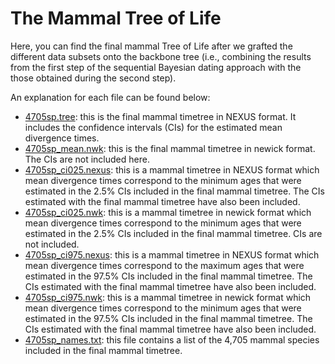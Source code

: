 # The Mammal Tree of Life 
Here, you can find the final mammal Tree of Life after we grafted the different 
data subsets onto the backbone tree (i.e., combining the results from the first step 
of the sequential Bayesian dating approach with the those obtained during the 
second step).

An explanation for each file can be found below:   

  * [4705sp.tree](): this is the final mammal timetree in NEXUS format. It includes the confidence intervals (CIs) for the
  estimated mean divergence times.   
  * [4705sp_mean.nwk](): this is the final mammal timetree in newick format. The CIs are not included here.     
  * [4705sp_ci025.nexus](): this is a mammal timetree in NEXUS format which mean divergence times correspond to the minimum
  ages that were estimated in the 2.5% CIs included in the final mammal timetree. The CIs
  estimated with the final mammal timetree have also been included.   
  * [4705sp_ci025.nwk](): this is a mammal timetree in newick format which mean divergence times correspond to the minimum
  ages that were estimated in the 2.5% CIs included in the final mammal timetree. CIs are not included.   
  * [4705sp_ci975.nexus](): this is a mammal timetree in NEXUS format which mean divergence times correspond to the maximum
  ages that were estimated in the 97.5% CIs included in the final mammal timetree. The CIs
  estimated with the final mammal timetree have also been included.   
  * [4705sp_ci975.nwk](): this is a mammal timetree in newick format which mean divergence times correspond to the minimum
  ages that were estimated in the 97.5% CIs included in the final mammal timetree. The CIs
  estimated with the final mammal timetree have also been included.   
  * [4705sp_names.txt](): this file contains a list of the 4,705 mammal species included in the final mammal timetree.   

  